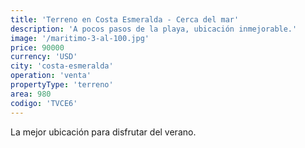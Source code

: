 ```yaml
---
title: 'Terreno en Costa Esmeralda - Cerca del mar'
description: 'A pocos pasos de la playa, ubicación inmejorable.'
image: '/maritimo-3-al-100.jpg'
price: 90000
currency: 'USD'
city: 'costa-esmeralda'
operation: 'venta'
propertyType: 'terreno'
area: 980
codigo: 'TVCE6'
---
```


La mejor ubicación para disfrutar del verano.
